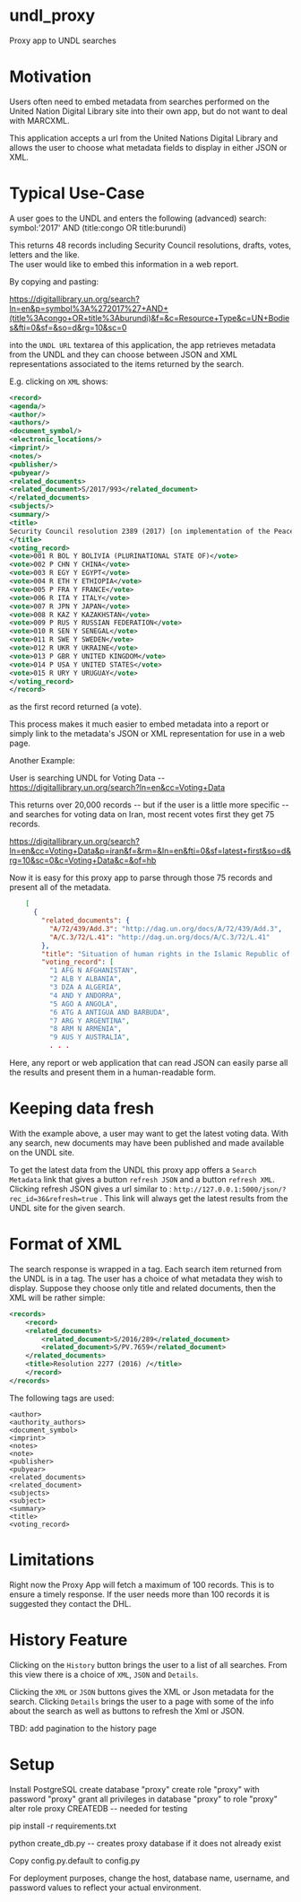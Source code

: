 # undl_proxy
Proxy app to UNDL searches

# Motivation

Users often need to embed metadata from searches performed on the 
United Nation Digital Library site into their own app, but do
not want to deal with MARCXML.

This application accepts a url from the United Nations Digital
Library and allows the user to choose what metadata fields to
display in either JSON or XML.

# Typical Use-Case

A user goes to the UNDL and enters the following (advanced) search:
symbol:'2017' AND (title:congo OR title:burundi)

This returns 48 records including Security Council resolutions, drafts, votes, letters and the like.  
The user would like to embed this information in a web report.

By copying and pasting:

https://digitallibrary.un.org/search?ln=en&p=symbol%3A%272017%27+AND+(title%3Acongo+OR+title%3Aburundi)&f=&c=Resource+Type&c=UN+Bodies&fti=0&sf=&so=d&rg=10&sc=0

into the `UNDL URL` textarea of this application, the app retrieves metadata from the UNDL and 
they can choose between JSON and XML representations associated to the items returned by
the search.

E.g. clicking on `XML` shows: 

```xml
<record>
<agenda/>
<author/>
<authors/>
<document_symbol/>
<electronic_locations/>
<imprint/>
<notes/>
<publisher/>
<pubyear/>
<related_documents>
<related_document>S/2017/993</related_document>
</related_documents>
<subjects/>
<summary/>
<title>
Security Council resolution 2389 (2017) [on implementation of the Peace, Security and Cooperation Framework for the Democratic Republic of the Congo and the Region]
</title>
<voting_record>
<vote>001 R BOL Y BOLIVIA (PLURINATIONAL STATE OF)</vote>
<vote>002 P CHN Y CHINA</vote>
<vote>003 R EGY Y EGYPT</vote>
<vote>004 R ETH Y ETHIOPIA</vote>
<vote>005 P FRA Y FRANCE</vote>
<vote>006 R ITA Y ITALY</vote>
<vote>007 R JPN Y JAPAN</vote>
<vote>008 R KAZ Y KAZAKHSTAN</vote>
<vote>009 P RUS Y RUSSIAN FEDERATION</vote>
<vote>010 R SEN Y SENEGAL</vote>
<vote>011 R SWE Y SWEDEN</vote>
<vote>012 R UKR Y UKRAINE</vote>
<vote>013 P GBR Y UNITED KINGDOM</vote>
<vote>014 P USA Y UNITED STATES</vote>
<vote>015 R URY Y URUGUAY</vote>
</voting_record>
</record>
```

as the first record returned (a vote).

This process makes it much easier to embed metadata into a report or simply link to the metadata's JSON
or XML representation for use in a web page.

Another Example:

User is searching UNDL for Voting Data -- https://digitallibrary.un.org/search?ln=en&cc=Voting+Data

This returns over 20,000 records -- but if the user is a little more specific -- and searches for 
voting data on Iran, most recent votes first they get 75 records.

https://digitallibrary.un.org/search?ln=en&cc=Voting+Data&p=iran&f=&rm=&ln=en&fti=0&sf=latest+first&so=d&rg=10&sc=0&c=Voting+Data&c=&of=hb

Now it is easy for this proxy app to parse through those 75 records and present all of the 
metadata.

```json
    [
      {
        "related_documents": {
          "A/72/439/Add.3": "http://dag.un.org/docs/A/72/439/Add.3",
          "A/C.3/72/L.41": "http://dag.un.org/docs/A/C.3/72/L.41"
        },
        "title": "Situation of human rights in the Islamic Republic of Iran : resolution /",
        "voting_record": [
          "1 AFG N AFGHANISTAN",
          "2 ALB Y ALBANIA",
          "3 DZA A ALGERIA",
          "4 AND Y ANDORRA",
          "5 AGO A ANGOLA",
          "6 ATG A ANTIGUA AND BARBUDA",
          "7 ARG Y ARGENTINA",
          "8 ARM N ARMENIA",
          "9 AUS Y AUSTRALIA",
          . . .
```
Here, any report or web application that can read JSON can easily parse all the results and 
present them in a human-readable form.


# Keeping data fresh

With the example above, a user may want to get the latest voting data.  With any search, 
new documents may have been published and made available on the UNDL site.

To get the latest data from the UNDL this proxy app offers a `Search Metadata` link that gives
a button `refresh JSON` and a button `refresh XML`.  Clicking refresh JSON gives a 
url similar to : `http://127.0.0.1:5000/json/?rec_id=36&refresh=true` . This
link will always get the latest results from the UNDL site for the given search.

# Format of XML
The search response is wrapped in a <records> tag.  Each search item returned from
the UNDL is in a <record> tag.  The user has a choice of what metadata they wish
to display.  Suppose they choose only title and related documents, then the XML will be
rather simple:
```xml
<records>
    <record>
    <related_documents>
        <related_document>S/2016/289</related_document>
        <related_document>S/PV.7659</related_document>
    </related_documents>
    <title>Resolution 2277 (2016) /</title>
    </record>
</records>
```

The following tags are used:
```xml<agenda>
<author>
<authority_authors>
<document_symbol>
<imprint>
<notes>
<note>
<publisher>
<pubyear>
<related_documents>
<related_document>
<subjects>
<subject>
<summary>
<title>
<voting_record>
```

# Limitations

Right now the Proxy App will fetch a maximum of 100 records.  This is to ensure a timely response.
If the user needs more than 100 records it is suggested they contact the DHL.

# History Feature

Clicking on the `History` button brings the user to a list of all searches.  From this view
there is a choice of `XML`, `JSON` and `Details`.

Clicking the `XML` or `JSON` buttons gives the XML or Json metadata for the search.  Clicking 
`Details` brings the user to a page with some of the info about the search as well as buttons
to refresh the Xml or JSON.

TBD: add pagination to the history page

# Setup

Install PostgreSQL
create database "proxy"
create role "proxy" with password "proxy"
grant all privileges in database "proxy" to role "proxy"
alter role proxy CREATEDB -- needed for testing

pip install -r requirements.txt

python create_db.py -- creates proxy database if it does not already exist

Copy config.py.default to config.py

For deployment purposes, change the host, database name, username, and password values to reflect your actual environment.
